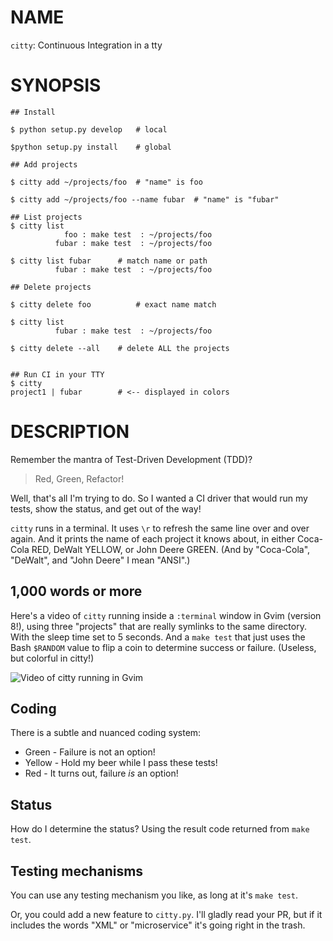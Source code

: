 # NAME

`citty`: Continuous Integration in a tty

# SYNOPSIS

    ## Install

    $ python setup.py develop   # local

    $python setup.py install    # global

    ## Add projects

    $ citty add ~/projects/foo  # "name" is foo

    $ citty add ~/projects/foo --name fubar  # "name" is "fubar"

    ## List projects
    $ citty list
                foo : make test  : ~/projects/foo
              fubar : make test  : ~/projects/foo

    $ citty list fubar		# match name or path
              fubar : make test  : ~/projects/foo

    ## Delete projects

    $ citty delete foo          # exact name match

    $ citty list
              fubar : make test  : ~/projects/foo

    $ citty delete --all	# delete ALL the projects


    ## Run CI in your TTY
    $ citty
    project1 | fubar       	# <-- displayed in colors

# DESCRIPTION

Remember the mantra of Test-Driven Development (TDD)? 

  > Red, Green, Refactor!

Well, that's all I'm trying to do. So I wanted a CI driver that would run my
tests, show the status, and get out of the way!

`citty` runs in a terminal. It uses `\r` to refresh the same line over and over
again. And it prints the name of each project it knows about, in either
Coca-Cola RED, DeWalt YELLOW, or John Deere GREEN. (And by "Coca-Cola",
"DeWalt", and "John Deere" I mean "ANSI".)

## 1,000 words or more

Here's a video of `citty` running inside a `:terminal` window
in Gvim (version 8!), using three "projects" that are really
symlinks to the same directory. With the sleep time set to 5 seconds. And a `make test` that just
uses the Bash `$RANDOM` value to flip a coin to determine
success or failure. (Useless, but colorful in citty!)


![Video of citty running in Gvim](/etc/citty-in-gvim.gif?raw=true "Citty running in Gvim terminal")

## Coding

There is a subtle and nuanced coding system:

  * Green - Failure is not an option!
  * Yellow - Hold my beer while I pass these tests!
  * Red - It turns out, failure *is* an option!

## Status

How do I determine the status? Using the result code returned from `make test`.

## Testing mechanisms

You can use any testing mechanism you like, as long at it's `make test`. 

Or, you could add a new feature to `citty.py`. I'll gladly read your PR,
but if it includes the words "XML" or "microservice" it's going right in the
trash.
